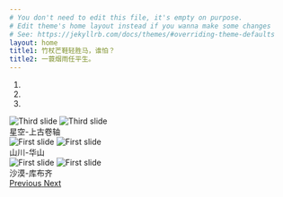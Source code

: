 ```yaml
---
# You don't need to edit this file, it's empty on purpose.
# Edit theme's home layout instead if you wanna make some changes
# See: https://jekyllrb.com/docs/themes/#overriding-theme-defaults
layout: home
title1: 竹杖芒鞋轻胜马，谁怕？
title2: 一蓑烟雨任平生。
---
```


<div id="myCarousel" class="carousel slide">
    <!-- 轮播（Carousel）指标 -->
    <ol class="carousel-indicators">
        <li data-target="#myCarousel" data-slide-to="0" class="active"></li>
        <li data-target="#myCarousel" data-slide-to="1"></li>
        <li data-target="#myCarousel" data-slide-to="2"></li>
    </ol>   
    <!-- 轮播（Carousel）项目 -->
    <div class="carousel-inner">
        <div class="item active">
            <img id="picture0-simple" src="{{ site.ASSETS }}/images/上古卷轴5-simple.jpg" alt="Third slide">
            <img id="picture0" src="{{ site.ASSETS }}/images/上古卷轴5.jpg" alt="Third slide">
            <script>$("#picture0").hide()</script>
            <div class="carousel-caption">星空-上古卷轴</div>
        </div>
        <div class="item">
            <img id="picture1-simple" src="{{ site.ASSETS }}/images/华山-simple.jpg" alt="First slide">
            <img id="picture1" src="{{ site.ASSETS }}/images/华山.jpg" alt="First slide">
            <script>$("#picture1").hide()</script>
            <div class="carousel-caption">山川-华山</div>
        </div>
        <div class="item">
            <img id="picture2-simple" src="{{ site.ASSETS }}/images/沙漠-simple.jpg" alt="First slide">
            <img id="picture2" src="{{ site.ASSETS }}/images/沙漠.png" alt="First slide">
            <script>$("#picture2").hide()</script>
            <div class="carousel-caption">沙漠-库布齐</div>
        </div>
    </div>
    <!-- 轮播（Carousel）导航 -->
    <a class="left carousel-control" href="#myCarousel" role="button" data-slide="prev">
        <span class="glyphicon glyphicon-chevron-left" aria-hidden="true"></span>
        <span class="sr-only">Previous</span>
    </a>
    <a class="right carousel-control" href="#myCarousel" role="button" data-slide="next">
        <span class="glyphicon glyphicon-chevron-right" aria-hidden="true"></span>
        <span class="sr-only">Next</span>
    </a>
</div>

<script>
for (var i = 0; i < 3; i++) {
    $("#picture" + i).on('load', function(){
        var sId = "#" + $(this).attr('id');
        $(sId + "-simple").hide();
        $(sId).show();
    });
}
                      
for (var i = 0; i < 3; i++) {
    var sId = "#picture" + i;
    if ($(sId).complete || $(sId).height() > 0) {
        $(sId + "-simple").hide();
        $(sId).show();
    }
}
</script>

